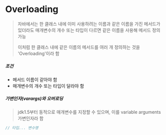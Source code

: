 # Overloading

> 자바에서는 한 클래스 내에 이미 사용하려는 이름과 같은 이름을 가진 메서드가 있더라도 매개변수의 개수 또는 타입이 다르면 같은 이름을 사용해 메서드 정의 가능
>
> 이처럼 한 클래스 내에 같은 이름의 메서드를 여러 개 정의하는 것을 'Overloading'이라 함



##### 조건

- 메서드 이름이 같아야 함
- 매개변수의 개수 또는 타입이 달라야 함



##### 가변인자(varargs)와 오버로딩

> jdk1.5부터 동적으로 매개변수를 지정할 수 있으며, 이를 variable arguments 가변인자라 함

```java
// 타입... 변수명

```



